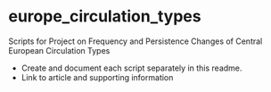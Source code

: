# europe_circulation_types
Scripts for Project on Frequency and Persistence Changes of Central European Circulation Types

- Create and document each script separately in this readme.
- Link to article and supporting information
